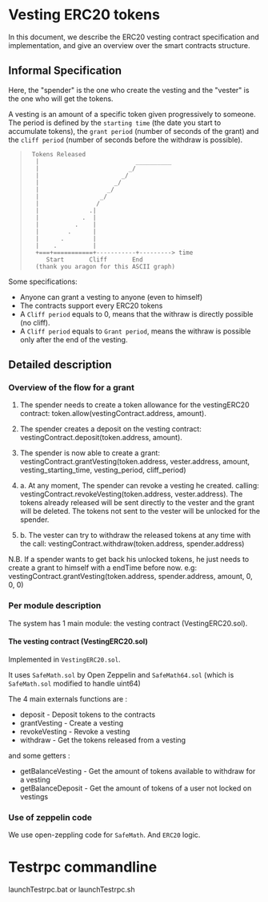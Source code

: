 # Vesting ERC20 tokens
In this document, we describe the ERC20 vesting contract specification and implementation,
and give an overview over the smart contracts structure.


## Informal Specification
Here, the "spender" is the one who create the vesting and the "vester" is the one who will get the tokens.

A vesting is an amount of a specific token given progressively to someone. The period is defined by the `starting time` (the date you start to accumulate tokens), the `grant period` (number of seconds of the grant) and the `cliff period` (number of seconds before the withdraw is possible).

> ```
>  Tokens Released
>   |                           __________ 	
>   |                         _/ 				
>   |                       _/  
>   |                     _/
>   |                   _/
>   |                 _/
>   |                /
>   |              .|
>   |            .  |
>   |          .    |
>   |        .      |
>   |      .        |
>   |    .          |
>   +===+===========+-----------+---------> time
>      Start       Cliff       End
>	(thank you aragon for this ASCII graph)
> ```

Some specifications:
- Anyone can grant a vesting to anyone (even to himself)
- The contracts support every ERC20 tokens
- A `Cliff period` equals to 0, means that the withraw is directly possible (no cliff).
- A `Cliff period` equals to `Grant period`, means the withraw is possible only after the end of the vesting.


## Detailed description

### Overview of the flow for a grant
1. The spender needs to create a token allowance for the vestingERC20 contract: token.allow(vestingContract.address, amount).

2. The spender creates a deposit on the vesting contract: vestingContract.deposit(token.address, amount).

3. The spender is now able to create a grant: vestingContract.grantVesting(token.address, vester.address, amount, vesting_starting_time, vesting_period, cliff_period)

4. a. At any moment, The spender can revoke a vesting he created. calling: vestingContract.revokeVesting(token.address, vester.address). The tokens already released will be sent directly to the vester and the grant will be deleted. The tokens not sent to the vester will be unlocked for the spender.

4. b. The vester can try to withdraw the released tokens at any time with the call: vestingContract.withdraw(token.address, spender.address)

N.B. If a spender wants to get back his unlocked tokens, he just needs to create a grant to himself with a endTime before now. e.g: vestingContract.grantVesting(token.address, spender.address, amount, 0, 0, 0)


### Per module description
The system has 1 main module: the vesting contract (VestingERC20.sol).


#### The vesting contract (VestingERC20.sol)
Implemented in `VestingERC20.sol`. 

It uses `SafeMath.sol` by Open Zeppelin and `SafeMath64.sol` (which is `SafeMath.sol` modified to handle uint64)

The 4 main externals functions are :
- deposit - Deposit tokens to the contracts
- grantVesting - Create a vesting
- revokeVesting - Revoke a vesting
- withdraw - Get the tokens released from a vesting

and some getters :
- getBalanceVesting - Get the amount of tokens available to withdraw for a vesting
- getBalanceDeposit - Get the amount of tokens of a user not locked on vestings


### Use of zeppelin code
We use open-zeppling code for `SafeMath`. And `ERC20` logic.

# Testrpc commandline
launchTestrpc.bat or launchTestrpc.sh
